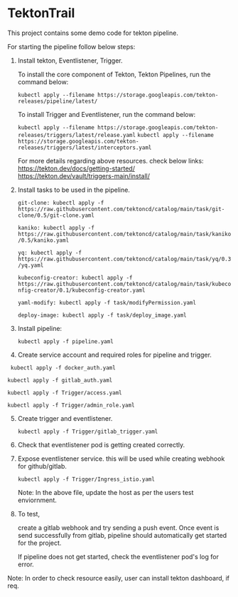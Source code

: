 # TektonTrail
This project contains some demo code for tekton pipeline. 

For starting the pipeline follow below steps:

1. Install tekton, Eventlistener, Trigger.
   
   To install the core component of Tekton, Tekton Pipelines, run the command below:
   
   `kubectl apply --filename https://storage.googleapis.com/tekton-releases/pipeline/latest/`
   
   To install Trigger and Eventlistener, run the command below:
   
   `kubectl apply --filename https://storage.googleapis.com/tekton-releases/triggers/latest/release.yaml`
   `kubectl apply --filename https://storage.googleapis.com/tekton-releases/triggers/latest/interceptors.yaml`
   
   For more details regarding above resources. check below links:
   https://tekton.dev/docs/getting-started/
   https://tekton.dev/vault/triggers-main/install/
   
2. Install tasks to be used in the pipeline.

     `git-clone: kubectl apply -f https://raw.githubusercontent.com/tektoncd/catalog/main/task/git-clone/0.5/git-clone.yaml`
     
     `kaniko: kubectl apply -f https://raw.githubusercontent.com/tektoncd/catalog/main/task/kaniko/0.5/kaniko.yaml`
     
     `yq: kubectl apply -f https://raw.githubusercontent.com/tektoncd/catalog/main/task/yq/0.3/yq.yaml`
     
     `kubeconfig-creator: kubectl apply -f https://raw.githubusercontent.com/tektoncd/catalog/main/task/kubeconfig-creator/0.1/kubeconfig-creator.yaml `
     
     `yaml-modify: kubectl apply -f task/modifyPermission.yaml`
     
     `deploy-image: kubectl apply -f task/deploy_image.yaml`
  
 3. Install pipeline:
 
    `kubectl apply -f pipeline.yaml`
 
 4. Create service account and required roles for pipeline and trigger.
 
   ` kubectl apply -f docker_auth.yaml`
   
   `kubectl apply -f gitlab_auth.yaml`
   
   `kubectl apply -f Trigger/access.yaml`
   
   `kubectl apply -f Trigger/admin_role.yaml`
   
 5. Create trigger and eventlistener.
 
    `kubectl apply -f Trigger/gitlab_trigger.yaml`
 
 6. Check that eventlistener pod is getting created correctly.
 
 7. Expose eventlistener service. this will be used while creating webhook for github/gitlab.
   
    `kubectl apply -f Trigger/Ingress_istio.yaml`
    
     Note: In the above file, update the host as per the users test enviornment.
     
 8. To test,
    
    create a gitlab webhook and try sending a push event. Once event is send successfully from gitlab, pipeline should automatically get started for the project.
    
    If pipeline does not get started, check the eventlistener pod's log for error.
    
 Note: In order to check resource easily, user can install tekton dashboard, if req.
     
